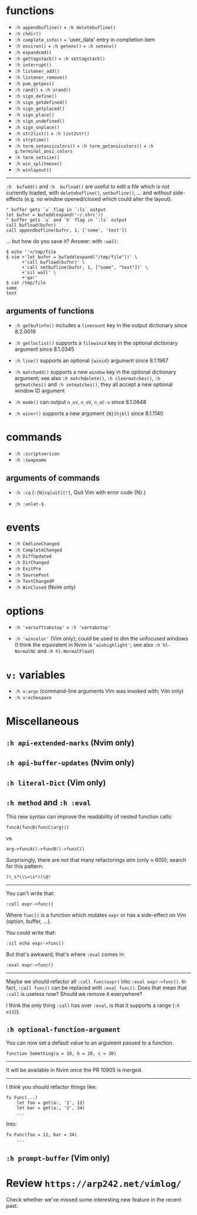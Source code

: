# functions

   - `:h appendbufline()` + `:h deletebufline()`
   - `:h chdir()`
   - `:h complete_info()` + 'user_data' entry in completion item
   - `:h environ()` + `:h getenv()` + `:h setenv()`
   - `:h expandcmd()`
   - `:h gettagstack()` + `:h settagstack()`
   - `:h interrupt()`
   - `:h listener_add()`
   - `:h listener_remove()`
   - `:h pum_getpos()`
   - `:h rand()` + `:h srand()`
   - `:h sign_define()`
   - `:h sign_getdefined()`
   - `:h sign_getplaced()`
   - `:h sign_place()`
   - `:h sign_undefined()`
   - `:h sign_unplace()`
   - `:h str2list()` + `:h list2str()`
   - `:h strptime()`
   - `:h term_setansicolors()` + `:h term_getansicolors()` + `:h g:terminal_ansi_colors`
   - `:h term_setsize()`
   - `:h win_splitmove()`
   - `:h winlayout()`

---

`:h  bufadd()` and  `:h  bufload()` are  useful  to  edit a  file  which is  not
currently  loaded, with  `deletebufline()`,  `setbufline()`,  ... and  *without*
side-effects (e.g. no window opened/closed which could alter the layout).

    " buffer gets `u` flag in `:ls` output
    let bufnr = bufadd(expand('~/.shrc'))
    " buffer gets `u` and `h` flag in `:ls` output
    call bufload(bufnr)
    call appendbufline(bufnr, 1, ['some', 'text'])

... but how do you save it?
Answer: with `:wall`:

    $ echo ''>/tmp/file
    $ vim +'let bufnr = bufadd(expand("/tmp/file"))' \
          +'call bufload(bufnr)' \
          +'call setbufline(bufnr, 1, ["some", "text"])' \
          +'sil wall' \
          +'qa!'
    $ cat /tmp/file
    some
    text

## arguments of functions

   - `:h getbufinfo()` includes a `linecount` key in the output dictionary since 8.2.0019
   - `:h getloclist()` supports a `filewinid` key in the optional dictionary argument since 8.1.0345
   - `:h line()` supports an optional `{winid}` argument since 8.1.1967

   - `:h matchadd()` supports a new `window` key in the optional dictionary argument;
     see also `:h matchdelete()`, `:h clearmatches()`, `:h getmatches()` and `:h setmatches()`,
     they all accept a new optional window ID argument

   - `:h mode()` can output `n_ov`, `n_oV`, `n_oC-v` since 8.1.0648
   - `:h winnr()` supports a new argument `{N}[hjkl]` since 8.1.1140

##
# commands

   - `:h :scriptversion`
   - `:h :swapname`

## arguments of commands

   - `:h :cq` (`:{N}cq[uit][!]`, Quit Vim with error code {N}.)

   - `:h :unlet-$`

##
# events

   - `:h CmdlineChanged`
   - `:h CompleteChanged`
   - `:h DiffUpdated`
   - `:h DirChanged`
   - `:h ExitPre`
   - `:h SourcePost`
   - `:h TextChangedP`
   - `:h WinClosed` (Nvim only)

# options

   - `:h 'varsofttabstop'` + `:h 'vartabstop'`

   - `:h 'wincolor'` (Vim only); could be used to dim the unfocused windows
    (I think the equivalent in Nvim is `'winhighlight'`; see also `:h hl-NormalNC` and `:h hl-NormalFloat`)

# `v:` variables

   - `:h v:argv` (command-line arguments Vim was invoked with; Vim only)
   - `:h v:echospace`

##
# Miscellaneous
## `:h api-extended-marks` (Nvim only)

## `:h api-buffer-updates` (Nvim only)

## `:h literal-Dict` (Vim only)

## `:h method` and `:h :eval`

This new syntax can improve the readability of nested function calls:

    funcA(funcB(funcC(arg)))

  vs

    arg->funcA()->funcB()->funcC()

Surprisingly, there are not that many  refactorings atm (only ≈ 600); search for
this pattern:

    )\_s*\\\=\s*))\@!

---

You can't write that:

    :call expr->func()

Where `func()` is  a function which mutates  `expr` or has a  side-effect on Vim
(option, buffer, ...).

You could write that:

    :sil echo expr->func()

But that's awkward; that's where `:eval` comes in:

    :eval expr->func()

---

Maybe we should refactor all `:call func(expr)` into `:eval expr->func()`.
In fact, `:call func()` can be replaced with `:eval func()`.
Does that mean that `:call` is useless now?
Should we remove it everywhere?

I think  the only thing `:call`  has over `:eval`,  is that it supports  a range
(`:h e132`).

## `:h optional-function-argument`

You can now set a default value to an argument passed to a function.

    function Something(a = 10, b = 20, c = 30)

---

It will be available in Nvim once the PR 10905 is merged.

---

I *think* you should refactor things like:

    fu Func(...)
        let foo = get(a:, '1', 12)
        let bar = get(a:, '2', 34)
        ...

Into:

    fu Func(foo = 12, bar = 34)
        ...

## `:h prompt-buffer` (Vim only)

##
# Review `https://arp242.net/vimlog/`

Check whether we've missed some interesting new feature in the recent past.

